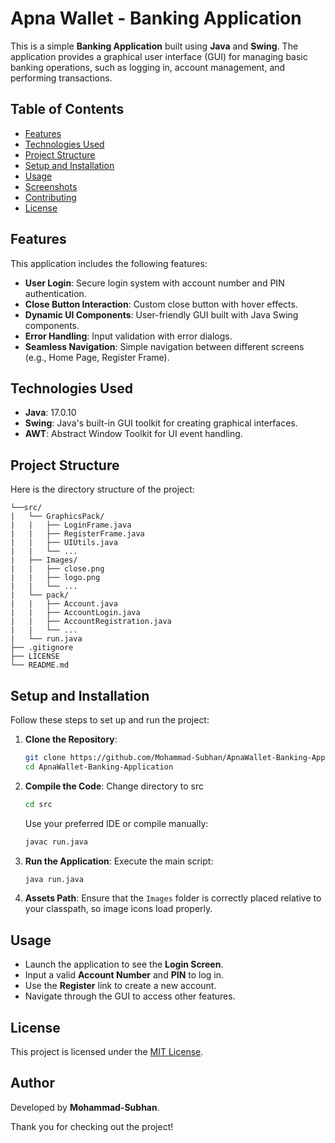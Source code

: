 # Apna Wallet - Banking Application

This is a simple **Banking Application** built using **Java** and **Swing**. The application provides a graphical user interface (GUI) for managing basic banking operations, such as logging in, account management, and performing transactions.

## Table of Contents
- [Features](#features)
- [Technologies Used](#technologies-used)
- [Project Structure](#project-structure)
- [Setup and Installation](#setup-and-installation)
- [Usage](#usage)
- [Screenshots](#screenshots)
- [Contributing](#contributing)
- [License](#license)

## Features
This application includes the following features:

- **User Login**: Secure login system with account number and PIN authentication.
- **Close Button Interaction**: Custom close button with hover effects.
- **Dynamic UI Components**: User-friendly GUI built with Java Swing components.
- **Error Handling**: Input validation with error dialogs.
- **Seamless Navigation**: Simple navigation between different screens (e.g., Home Page, Register Frame).

## Technologies Used
- **Java**: 17.0.10
- **Swing**: Java's built-in GUI toolkit for creating graphical interfaces.
- **AWT**: Abstract Window Toolkit for UI event handling.


## Project Structure
Here is the directory structure of the project:

```
└──src/
|   └── GraphicsPack/
|   |   ├── LoginFrame.java
|   |   ├── RegisterFrame.java
|   |   ├── UIUtils.java
|   |   └── ...
|   ├── Images/
|   |   ├── close.png
|   |   ├── logo.png
|   |   └── ...
|   └── pack/
|   |   ├── Account.java
|   |   ├── AccountLogin.java
|   |   ├── AccountRegistration.java
|   |   └── ...
|   └── run.java
├── .gitignore
├── LICENSE
└── README.md
```

## Setup and Installation
Follow these steps to set up and run the project:

1. **Clone the Repository**:
   ```bash
   git clone https://github.com/Mohammad-Subhan/ApnaWallet-Banking-Application.git
   cd ApnaWallet-Banking-Application
   ```

2. **Compile the Code**:
   Change directory to src
   ```bash
   cd src
   ```
   Use your preferred IDE or compile manually:
   ```bash
   javac run.java
   ```

3. **Run the Application**:
   Execute the main script:
   ```bash
   java run.java
   ```

4. **Assets Path**:
   Ensure that the `Images` folder is correctly placed relative to your classpath, so image icons load properly.


## Usage
- Launch the application to see the **Login Screen**.
- Input a valid **Account Number** and **PIN** to log in.
- Use the **Register** link to create a new account.
- Navigate through the GUI to access other features.


## License
This project is licensed under the [MIT License](LICENSE).


## Author
Developed by **Mohammad-Subhan**.


Thank you for checking out the project!